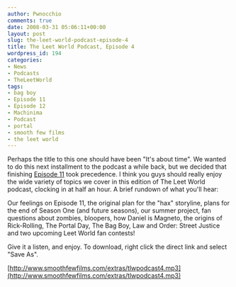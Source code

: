 ```yaml
---
author: Pwnocchio
comments: true
date: 2008-03-31 05:06:11+00:00
layout: post
slug: the-leet-world-podcast-episode-4
title: The Leet World Podcast, Episode 4
wordpress_id: 194
categories:
- News
- Podcasts
- TheLeetWorld
tags:
- bag boy
- Episode 11
- Episode 12
- Machinima
- Podcast
- portal
- smooth few films
- the leet world
---
```


Perhaps the title to this one should have been "It's about time". We wanted to do this next installment to the podcast a while back, but we decided that finishing [Episode 11](http://www.smoothfewfilms.com/2008/03/25/wrong-side-of-the-hax/) took precedence. I think you guys should really enjoy the wide variety of topics we cover in this edition of The Leet World podcast, clocking in at half an hour. A brief rundown of what you'll hear:

Our feelings on Episode 11, the original plan for the "hax" storyline, plans for the end of Season One (and future seasons), our summer project, fan questions about zombies, bloopers, how Daniel is Magneto, the origins of Rick-Rolling, The Portal Day, The Bag Boy, Law and Order: Street Justice and two upcoming Leet World fan contests!

Give it a listen, and enjoy. To download, right click the direct link and select "Save As".

[http://www.smoothfewfilms.com/extras/tlwpodcast4.mp3](http://www.smoothfewfilms.com/extras/tlwpodcast4.mp3)
